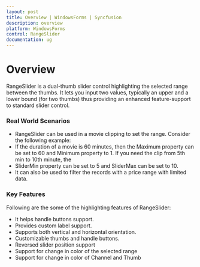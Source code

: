 ```yaml
---
layout: post
title: Overview | WindowsForms | Syncfusion
description: overview
platform: WindowsForms
control: RangeSlider 
documentation: ug
---
```


# Overview

RangeSlider is a dual-thumb slider control highlighting the selected range between the thumbs. It lets you input two values, typically an upper and a lower bound (for two thumbs) thus providing an enhanced feature-support to standard slider control. 

### Real World Scenarios

* RangeSlider can be used in a movie clipping to set the range. Consider the following example:
* If the duration of a movie is 60 minutes, then the Maximum property can be set to 60 and Minimum property to 1. If you need the clip from 5th min to 10th minute, the 
* SliderMin property can be set to 5 and SliderMax can be set to 10.
* It can also be used to filter the records with a price range with limited data.

### Key Features

Following are the some of the highlighting features of RangeSlider:

* It helps handle buttons support.
* Provides custom label support.
* Supports both vertical and horizontal orientation.
* Customizable thumbs and handle buttons.
* Reversed slider position support
* Support for change in color of the selected range 
* Support for  change in color of Channel and Thumb
